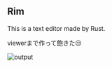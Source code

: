## Rim

This is a text editor made by Rust.

viewerまで作って飽きた😑

![output](https://github.com/user-attachments/assets/71c6d74f-2a95-4c6e-8f4f-236f732c3842)
